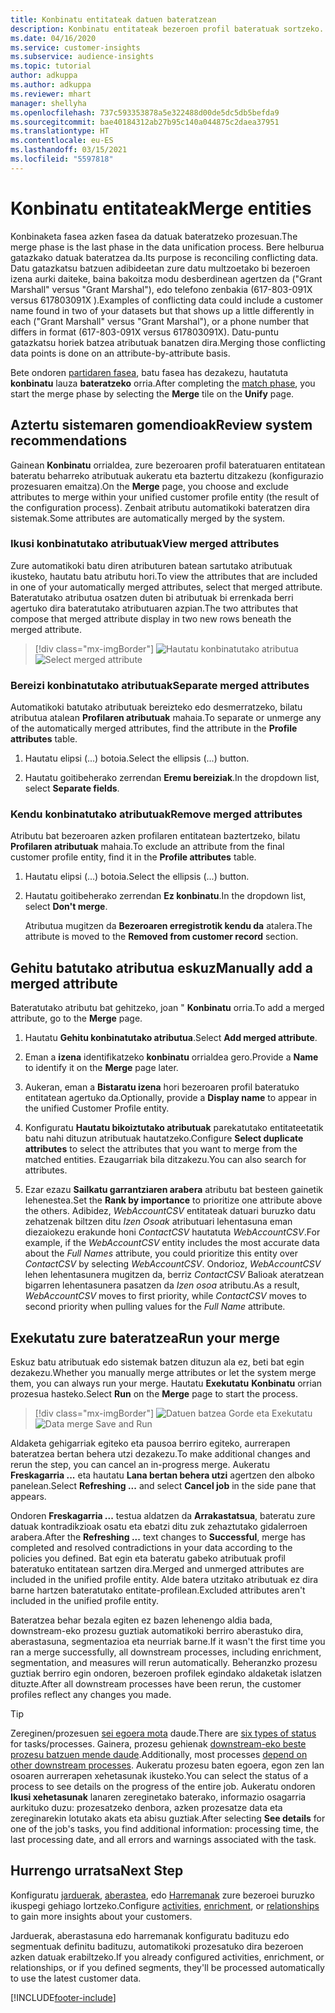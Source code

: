 ```yaml
---
title: Konbinatu entitateak datuen bateratzean
description: Konbinatu entitateak bezeroen profil bateratuak sortzeko.
ms.date: 04/16/2020
ms.service: customer-insights
ms.subservice: audience-insights
ms.topic: tutorial
author: adkuppa
ms.author: adkuppa
ms.reviewer: mhart
manager: shellyha
ms.openlocfilehash: 737c593353878a5e322488d00de5dc5db5befda9
ms.sourcegitcommit: bae40184312ab27b95c140a044875c2daea37951
ms.translationtype: HT
ms.contentlocale: eu-ES
ms.lasthandoff: 03/15/2021
ms.locfileid: "5597818"
---
```

# <a name="merge-entities"></a><span data-ttu-id="9b616-103">Konbinatu entitateak</span><span class="sxs-lookup"><span data-stu-id="9b616-103">Merge entities</span></span>

<span data-ttu-id="9b616-104">Konbinaketa fasea azken fasea da datuak bateratzeko prozesuan.</span><span class="sxs-lookup"><span data-stu-id="9b616-104">The merge phase is the last phase in the data unification process.</span></span> <span data-ttu-id="9b616-105">Bere helburua gatazkako datuak bateratzea da.</span><span class="sxs-lookup"><span data-stu-id="9b616-105">Its purpose is reconciling conflicting data.</span></span> <span data-ttu-id="9b616-106">Datu gatazkatsu batzuen adibideetan zure datu multzoetako bi bezeroen izena aurki daiteke, baina bakoitza modu desberdinean agertzen da ("Grant Marshall" versus "Grant Marshal"), edo telefono zenbakia (617-803-091X versus 617803091X ).</span><span class="sxs-lookup"><span data-stu-id="9b616-106">Examples of conflicting data could include a customer name found in two of your datasets but that shows up a little differently in each ("Grant Marshall" versus "Grant Marshal"), or a phone number that differs in format (617-803-091X versus 617803091X).</span></span> <span data-ttu-id="9b616-107">Datu-puntu gatazkatsu horiek batzea atributuak banatzen dira.</span><span class="sxs-lookup"><span data-stu-id="9b616-107">Merging those conflicting data points is done on an attribute-by-attribute basis.</span></span>

<span data-ttu-id="9b616-108">Bete ondoren [partidaren fasea](match-entities.md), batu fasea has dezakezu, hautatuta **konbinatu** lauza **bateratzeko** orria.</span><span class="sxs-lookup"><span data-stu-id="9b616-108">After completing the [match phase](match-entities.md), you start the merge phase by selecting the **Merge** tile on the **Unify** page.</span></span>

## <a name="review-system-recommendations"></a><span data-ttu-id="9b616-109">Aztertu sistemaren gomendioak</span><span class="sxs-lookup"><span data-stu-id="9b616-109">Review system recommendations</span></span>

<span data-ttu-id="9b616-110">Gainean **Konbinatu** orrialdea, zure bezeroaren profil bateratuaren entitatean bateratu beharreko atributuak aukeratu eta baztertu ditzakezu (konfigurazio prozesuaren emaitza).</span><span class="sxs-lookup"><span data-stu-id="9b616-110">On the **Merge** page, you choose and exclude attributes to merge within your unified customer profile entity (the result of the configuration process).</span></span> <span data-ttu-id="9b616-111">Zenbait atributu automatikoki bateratzen dira sistemak.</span><span class="sxs-lookup"><span data-stu-id="9b616-111">Some attributes are automatically merged by the system.</span></span>

### <a name="view-merged-attributes"></a><span data-ttu-id="9b616-112">Ikusi konbinatutako atributuak</span><span class="sxs-lookup"><span data-stu-id="9b616-112">View merged attributes</span></span>

<span data-ttu-id="9b616-113">Zure automatikoki batu diren atributuren batean sartutako atributuak ikusteko, hautatu batu atributu hori.</span><span class="sxs-lookup"><span data-stu-id="9b616-113">To view the attributes that are included in one of your automatically merged attributes, select that merged attribute.</span></span> <span data-ttu-id="9b616-114">Bateratutako atributua osatzen duten bi atributuak bi errenkada berri agertuko dira bateratutako atributuaren azpian.</span><span class="sxs-lookup"><span data-stu-id="9b616-114">The two attributes that compose that merged attribute display in two new rows beneath the merged attribute.</span></span>

> [!div class="mx-imgBorder"]
> <span data-ttu-id="9b616-115">![Hautatu konbinatutako atributua](media/configure-data-merge-profile-attributes.png "Hautatu konbinatutako atributua")</span><span class="sxs-lookup"><span data-stu-id="9b616-115">![Select merged attribute](media/configure-data-merge-profile-attributes.png "Select merged attribute")</span></span>

### <a name="separate-merged-attributes"></a><span data-ttu-id="9b616-116">Bereizi konbinatutako atributuak</span><span class="sxs-lookup"><span data-stu-id="9b616-116">Separate merged attributes</span></span>

<span data-ttu-id="9b616-117">Automatikoki batutako atributuak bereizteko edo desmerratzeko, bilatu atributua atalean **Profilaren atributuak** mahaia.</span><span class="sxs-lookup"><span data-stu-id="9b616-117">To separate or unmerge any of the automatically merged attributes, find the attribute in the **Profile attributes** table.</span></span>

1. <span data-ttu-id="9b616-118">Hautatu elipsi (...) botoia.</span><span class="sxs-lookup"><span data-stu-id="9b616-118">Select the ellipsis (...) button.</span></span>
  
2. <span data-ttu-id="9b616-119">Hautatu goitibeherako zerrendan **Eremu bereiziak**.</span><span class="sxs-lookup"><span data-stu-id="9b616-119">In the dropdown list, select **Separate fields**.</span></span>

### <a name="remove-merged-attributes"></a><span data-ttu-id="9b616-120">Kendu konbinatutako atributuak</span><span class="sxs-lookup"><span data-stu-id="9b616-120">Remove merged attributes</span></span>

<span data-ttu-id="9b616-121">Atributu bat bezeroaren azken profilaren entitatean baztertzeko, bilatu **Profilaren atributuak** mahaia.</span><span class="sxs-lookup"><span data-stu-id="9b616-121">To exclude an attribute from the final customer profile entity, find it in the **Profile attributes** table.</span></span>

1. <span data-ttu-id="9b616-122">Hautatu elipsi (...) botoia.</span><span class="sxs-lookup"><span data-stu-id="9b616-122">Select the ellipsis (...) button.</span></span>
  
2. <span data-ttu-id="9b616-123">Hautatu goitibeherako zerrendan **Ez konbinatu**.</span><span class="sxs-lookup"><span data-stu-id="9b616-123">In the dropdown list, select **Don't merge**.</span></span>

   <span data-ttu-id="9b616-124">Atributua mugitzen da **Bezeroaren erregistrotik kendu da** atalera.</span><span class="sxs-lookup"><span data-stu-id="9b616-124">The attribute is moved to the **Removed from customer record** section.</span></span>

## <a name="manually-add-a-merged-attribute"></a><span data-ttu-id="9b616-125">Gehitu batutako atributua eskuz</span><span class="sxs-lookup"><span data-stu-id="9b616-125">Manually add a merged attribute</span></span>

<span data-ttu-id="9b616-126">Bateratutako atributu bat gehitzeko, joan " **Konbinatu** orria.</span><span class="sxs-lookup"><span data-stu-id="9b616-126">To add a merged attribute, go to the **Merge** page.</span></span>

1. <span data-ttu-id="9b616-127">Hautatu **Gehitu konbinatutako atributua**.</span><span class="sxs-lookup"><span data-stu-id="9b616-127">Select **Add merged attribute**.</span></span>

2. <span data-ttu-id="9b616-128">Eman a **izena** identifikatzeko **konbinatu** orrialdea gero.</span><span class="sxs-lookup"><span data-stu-id="9b616-128">Provide a **Name** to identify it on the **Merge** page later.</span></span>

3. <span data-ttu-id="9b616-129">Aukeran, eman a **Bistaratu izena** hori bezeroaren profil bateratuko entitatean agertuko da.</span><span class="sxs-lookup"><span data-stu-id="9b616-129">Optionally, provide a **Display name** to appear in the unified Customer Profile entity.</span></span>

4. <span data-ttu-id="9b616-130">Konfiguratu **Hautatu bikoiztutako atributuak** parekatutako entitateetatik batu nahi dituzun atributuak hautatzeko.</span><span class="sxs-lookup"><span data-stu-id="9b616-130">Configure **Select duplicate attributes** to select the attributes that you want to merge from the matched entities.</span></span> <span data-ttu-id="9b616-131">Ezaugarriak bila ditzakezu.</span><span class="sxs-lookup"><span data-stu-id="9b616-131">You can also search for attributes.</span></span>

5. <span data-ttu-id="9b616-132">Ezar ezazu **Sailkatu garrantziaren arabera** atributu bat besteen gainetik lehenestea.</span><span class="sxs-lookup"><span data-stu-id="9b616-132">Set the **Rank by importance** to prioritize one attribute above the others.</span></span> <span data-ttu-id="9b616-133">Adibidez, *WebAccountCSV* entitateak datuari buruzko datu zehatzenak biltzen ditu *Izen Osoak* atributuari lehentasuna eman diezaiokezu erakunde honi *ContactCSV* hautatuta *WebAccountCSV*.</span><span class="sxs-lookup"><span data-stu-id="9b616-133">For example, if the *WebAccountCSV* entity includes the most accurate data about the *Full Names* attribute, you could prioritize this entity over *ContactCSV* by selecting *WebAccountCSV*.</span></span> <span data-ttu-id="9b616-134">Ondorioz, *WebAccountCSV* lehen lehentasunera mugitzen da, berriz *ContactCSV* Balioak ateratzean bigarren lehentasunera pasatzen da *Izen osoa* atributu.</span><span class="sxs-lookup"><span data-stu-id="9b616-134">As a result, *WebAccountCSV* moves to first priority, while *ContactCSV* moves to second priority when pulling values for the *Full Name* attribute.</span></span>

## <a name="run-your-merge"></a><span data-ttu-id="9b616-135">Exekutatu zure bateratzea</span><span class="sxs-lookup"><span data-stu-id="9b616-135">Run your merge</span></span>

<span data-ttu-id="9b616-136">Eskuz batu atributuak edo sistemak batzen dituzun ala ez, beti bat egin dezakezu.</span><span class="sxs-lookup"><span data-stu-id="9b616-136">Whether you manually merge attributes or let the system merge them, you can always run your merge.</span></span> <span data-ttu-id="9b616-137">Hautatu **Exekutatu** **Konbinatu** orrian prozesua hasteko.</span><span class="sxs-lookup"><span data-stu-id="9b616-137">Select **Run** on the **Merge** page to start the process.</span></span>

> [!div class="mx-imgBorder"]
> <span data-ttu-id="9b616-138">![Datuen batzea Gorde eta Exekutatu](media/configure-data-merge-save-run.png "Datuen batzea Gorde eta Exekutatu")</span><span class="sxs-lookup"><span data-stu-id="9b616-138">![Data merge Save and Run](media/configure-data-merge-save-run.png "Data merge Save and Run")</span></span>

<span data-ttu-id="9b616-139">Aldaketa gehigarriak egiteko eta pausoa berriro egiteko, aurrerapen bateratzea bertan behera utzi dezakezu.</span><span class="sxs-lookup"><span data-stu-id="9b616-139">To make additional changes and rerun the step, you can cancel an in-progress merge.</span></span> <span data-ttu-id="9b616-140">Aukeratu **Freskagarria ...** eta hautatu **Lana bertan behera utzi** agertzen den alboko panelean.</span><span class="sxs-lookup"><span data-stu-id="9b616-140">Select **Refreshing ...** and select **Cancel job**  in the side pane that appears.</span></span>

<span data-ttu-id="9b616-141">Ondoren **Freskagarria ...** testua aldatzen da **Arrakastatsua**, bateratu zure datuak kontradikzioak osatu eta ebatzi ditu zuk zehaztutako gidalerroen arabera.</span><span class="sxs-lookup"><span data-stu-id="9b616-141">After the **Refreshing ...** text changes to **Successful**, merge has completed and resolved contradictions in your data according to the policies you defined.</span></span> <span data-ttu-id="9b616-142">Bat egin eta bateratu gabeko atributuak profil bateratuko entitatean sartzen dira.</span><span class="sxs-lookup"><span data-stu-id="9b616-142">Merged and unmerged attributes are included in the unified profile entity.</span></span> <span data-ttu-id="9b616-143">Alde batera utzitako atributuak ez dira barne hartzen bateratutako entitate-profilean.</span><span class="sxs-lookup"><span data-stu-id="9b616-143">Excluded attributes aren't included in the unified profile entity.</span></span>

<span data-ttu-id="9b616-144">Bateratzea behar bezala egiten ez bazen lehenengo aldia bada, downstream-eko prozesu guztiak automatikoki berriro aberastuko dira, aberastasuna, segmentazioa eta neurriak barne.</span><span class="sxs-lookup"><span data-stu-id="9b616-144">If it wasn't the first time you ran a merge successfully, all downstream processes, including enrichment, segmentation, and measures will rerun automatically.</span></span> <span data-ttu-id="9b616-145">Beheranzko prozesu guztiak berriro egin ondoren, bezeroen profilek egindako aldaketak islatzen dituzte.</span><span class="sxs-lookup"><span data-stu-id="9b616-145">After all downstream processes have been rerun, the customer profiles reflect any changes you made.</span></span>

> [!TIP]
> <span data-ttu-id="9b616-146">Zereginen/prozesuen [sei egoera mota](system.md#status-types) daude.</span><span class="sxs-lookup"><span data-stu-id="9b616-146">There are [six types of status](system.md#status-types) for tasks/processes.</span></span> <span data-ttu-id="9b616-147">Gainera, prozesu gehienak [downstream-eko beste prozesu batzuen mende daude](system.md#refresh-policies).</span><span class="sxs-lookup"><span data-stu-id="9b616-147">Additionally, most processes [depend on other downstream processes](system.md#refresh-policies).</span></span> <span data-ttu-id="9b616-148">Aukeratu prozesu baten egoera, egon zen lan osoaren aurrerapen xehetasunak ikusteko.</span><span class="sxs-lookup"><span data-stu-id="9b616-148">You can select the status of a process to see details on the progress of the entire job.</span></span> <span data-ttu-id="9b616-149">Aukeratu ondoren **Ikusi xehetasunak** lanaren zereginetako baterako, informazio osagarria aurkituko duzu: prozesatzeko denbora, azken prozesatze data eta zereginarekin lotutako akats eta abisu guztiak.</span><span class="sxs-lookup"><span data-stu-id="9b616-149">After selecting **See details** for one of the job's tasks, you find additional information: processing time, the last processing date, and all errors and warnings associated with the task.</span></span>

## <a name="next-step"></a><span data-ttu-id="9b616-150">Hurrengo urratsa</span><span class="sxs-lookup"><span data-stu-id="9b616-150">Next Step</span></span>

<span data-ttu-id="9b616-151">Konfiguratu [jarduerak](activities.md), [aberastea](enrichment-microsoft-graph.md), edo [Harremanak](relationships.md) zure bezeroei buruzko ikuspegi gehiago lortzeko.</span><span class="sxs-lookup"><span data-stu-id="9b616-151">Configure [activities](activities.md), [enrichment](enrichment-microsoft-graph.md), or [relationships](relationships.md) to gain more insights about your customers.</span></span>

<span data-ttu-id="9b616-152">Jarduerak, aberastasuna edo harremanak konfiguratu badituzu edo segmentuak definitu badituzu, automatikoki prozesatuko dira bezeroen azken datuak erabiltzeko.</span><span class="sxs-lookup"><span data-stu-id="9b616-152">If you already configured activities, enrichment, or relationships, or if you defined segments, they'll be processed automatically to use the latest customer data.</span></span>




[!INCLUDE[footer-include](../includes/footer-banner.md)]